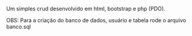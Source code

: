 Um simples crud desenvolvido em html, bootstrap e php (PDO).

OBS: Para a criação do banco de dados, usuário e tabela rode o arquivo banco.sql
